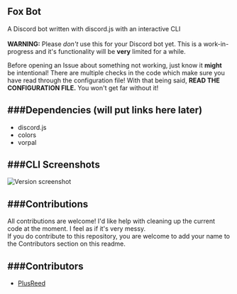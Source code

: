 Fox Bot
---
A Discord bot written with discord.js with an interactive CLI <br />
<br />
**WARNING:** Please _don't_ use this for your Discord bot yet. This is a work-in-progress and it's functionality will be **very** limited for a while.

Before opening an Issue about something not working, just know it **might** be intentional!
There are multiple checks in the code which make sure you have read through the configuration file!
With that being said, **READ THE CONFIGURATION FILE.** You won't get far without it!

###Dependencies (will put links here later)
---
* discord.js
* colors
* vorpal

###CLI Screenshots
---
![Version screenshot](http://i.imgur.com/tu5HRXs.png)

###Contributions
---
All contributions are welcome! I'd like help with cleaning up the current code at the moment. I feel as if it's very messy. <br />
If you do contribute to this repository, you are welcome to add your name to the Contributors section on this readme.

###Contributors
---
* [PlusReed](https://github.com/plusreed)
